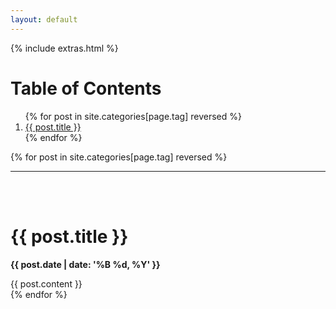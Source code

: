 ```yaml
---
layout: default
---
```

<html>

{% include extras.html %}
<h1>Table of Contents</h1>
<ol>
{% for post in site.categories[page.tag] reversed %}
  <a href="#{{ post.id | remove:"/" }}">
  <li>{{ post.title }}</li></a>
{% endfor %}
</ol>

{% for post in site.categories[page.tag] reversed %}

<hr>
  <a name="{{ post.id | remove:"/"}}"></a>
  <br>
  <br>
  <h1>{{ post.title }}</h1>
  <strong><p>{{ post.date | date: '%B %d, %Y' }}</p></strong>

<div>
  {{ post.content }}
</div>
{% endfor %}

<html>
